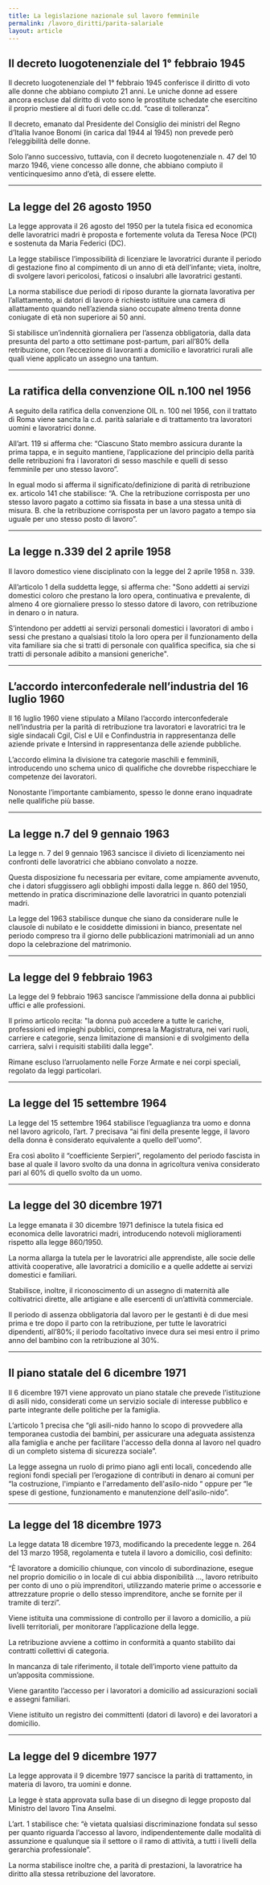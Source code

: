 ```yaml
---
title: La legislazione nazionale sul lavoro femminile
permalink: /lavoro_diritti/parita-salariale
layout: article
---
```


## Il decreto luogotenenziale del 1° febbraio 1945

Il decreto luogotenenziale del 1° febbraio 1945 conferisce il diritto di voto alle donne che abbiano compiuto 21 anni. Le uniche donne ad essere ancora escluse dal diritto di voto sono le prostitute schedate che esercitino il proprio mestiere al di fuori delle cc.dd. “case di tolleranza”.

Il decreto, emanato dal Presidente del Consiglio dei ministri del Regno d’Italia Ivanoe Bonomi (in carica dal 1944 al 1945) non prevede però l’eleggibilità delle donne.

Solo l’anno successivo, tuttavia, con il decreto luogotenenziale n. 47 del 10 marzo 1946, viene concesso alle donne, che abbiano compiuto il venticinquesimo anno d’età, di essere elette.


---

## La legge del 26 agosto 1950

La legge approvata il 26 agosto del 1950 per la tutela fisica ed economica delle lavoratrici madri è proposta e fortemente voluta da Teresa Noce (PCI) e sostenuta da Maria Federici (DC).

La legge stabilisce l’impossibilità di licenziare le lavoratrici durante il periodo di gestazione fino al compimento di un anno di età dell’infante; vieta, inoltre, di svolgere lavori pericolosi, faticosi o insalubri alle lavoratrici gestanti.

La norma stabilisce due periodi di riposo durante la giornata lavorativa per l’allattamento, ai datori di lavoro è richiesto istituire una camera di allattamento quando nell’azienda siano occupate almeno trenta donne coniugate di età non superiore ai 50 anni.

Si stabilisce un’indennità giornaliera per l’assenza obbligatoria, dalla data presunta del parto a otto settimane post-partum, pari all’80% della retribuzione, con l’eccezione di lavoranti a domicilio e lavoratrici rurali alle quali viene applicato un assegno una tantum.


---

## La ratifica della convenzione OIL n.100 nel 1956

A seguito della ratifica della convenzione OIL n. 100 nel 1956, con il trattato di Roma viene sancita la c.d. parità salariale e di trattamento tra lavoratori uomini e lavoratrici donne.

All’art. 119 si afferma che: “Ciascuno Stato membro assicura durante la prima tappa, e in seguito mantiene, l’applicazione del principio della parità delle retribuzioni fra i lavoratori di sesso maschile e quelli di sesso femminile per uno stesso lavoro”.

In egual modo si afferma il significato/definizione di parità di retribuzione ex. articolo 141 che stabilisce: “A. Che la retribuzione corrisposta per uno stesso lavoro pagato a cottimo sia fissata in base a una stessa unità di misura. B. che la retribuzione corrisposta per un lavoro pagato a tempo sia uguale per uno stesso posto di lavoro”.


---

## La legge n.339 del 2 aprile 1958

Il lavoro domestico viene disciplinato con la legge del 2 aprile 1958 n. 339.

All’articolo 1 della suddetta legge, si afferma che: "Sono addetti ai servizi domestici coloro che prestano la loro opera, continuativa e prevalente, di almeno 4 ore giornaliere presso lo stesso datore di lavoro, con retribuzione in denaro o in natura.

S’intendono per addetti ai servizi personali domestici i lavoratori di ambo i sessi che prestano a qualsiasi titolo la loro opera per il funzionamento della vita familiare sia che si tratti di personale con qualifica specifica, sia che si tratti di personale adibito a mansioni generiche".


---

## L’accordo interconfederale nell’industria del 16 luglio 1960

Il 16 luglio 1960 viene stipulato a Milano l’accordo interconfederale nell’industria per la parità di retribuzione tra lavoratori e lavoratrici tra le sigle sindacali Cgil, Cisl e Uil e Confindustria in rappresentanza delle aziende private e Intersind in rappresentanza delle aziende pubbliche.

L’accordo elimina la divisione tra categorie maschili e femminili, introducendo uno schema unico di qualifiche che dovrebbe rispecchiare le competenze dei lavoratori.

Nonostante l’importante cambiamento, spesso le donne erano inquadrate nelle qualifiche più basse.


---

## La legge n.7 del 9 gennaio 1963

La legge n. 7 del 9 gennaio 1963 sancisce il divieto di licenziamento nei confronti delle lavoratrici che abbiano convolato a nozze.

Questa disposizione fu necessaria per evitare, come ampiamente avvenuto, che i datori sfuggissero agli obblighi imposti dalla legge n. 860 del 1950, mettendo in pratica discriminazione delle lavoratrici in quanto potenziali madri.

La legge del 1963 stabilisce dunque che siano da considerare nulle le clausole di nubilato e le cosiddette dimissioni in bianco, presentate nel periodo compreso tra il giorno delle pubblicazioni matrimoniali ad un anno dopo la celebrazione del matrimonio.


---

## La legge del 9 febbraio 1963

La legge del 9 febbraio 1963 sancisce l’ammissione della donna ai pubblici uffici e alle professioni.

Il primo articolo recita: "la donna può accedere a tutte le cariche, professioni ed impieghi pubblici, compresa la Magistratura, nei vari ruoli, carriere e categorie, senza limitazione di mansioni e di svolgimento della carriera, salvi i requisiti stabiliti dalla legge".

Rimane escluso l’arruolamento nelle Forze Armate e nei corpi speciali, regolato da leggi particolari.


---

## La legge del 15 settembre 1964

La legge del 15 settembre 1964 stabilisce l’eguaglianza tra uomo e donna nel lavoro agricolo, l’art. 7 precisava “ai fini della presente legge, il lavoro della donna è considerato equivalente a quello dell'uomo”.

Era così abolito il “coefficiente Serpieri”, regolamento del periodo fascista in base al quale il lavoro svolto da una donna in agricoltura veniva considerato pari al 60% di quello svolto da un uomo. 


---

## La legge del 30 dicembre 1971

La legge emanata il 30 dicembre 1971 definisce la tutela fisica ed economica delle lavoratrici madri, introducendo notevoli miglioramenti rispetto alla legge 860/1950.

La norma allarga la tutela per le lavoratrici alle apprendiste, alle socie delle attività cooperative, alle lavoratrici a domicilio e a quelle addette ai servizi domestici e familiari.

Stabilisce, inoltre, il riconoscimento di un assegno di maternità alle coltivatrici dirette, alle artigiane e alle esercenti di un’attività commerciale.

Il periodo di assenza obbligatoria dal lavoro per le gestanti è di due mesi prima e tre dopo il parto con la retribuzione, per tutte le lavoratrici dipendenti, all’80%; il periodo facoltativo invece dura sei mesi entro il primo anno del bambino con la retribuzione al 30%.


---

## Il piano statale del 6 dicembre 1971

Il 6 dicembre 1971 viene approvato un piano statale che prevede l’istituzione di asili nido, considerati come un servizio sociale di interesse pubblico e parte integrante delle politiche per la famiglia.

L’articolo 1 precisa che “gli asili-nido hanno lo scopo di provvedere alla temporanea custodia dei bambini, per assicurare una adeguata assistenza alla famiglia e anche per facilitare l'accesso della donna al lavoro nel quadro di un completo sistema di sicurezza sociale”.

La legge assegna un ruolo di primo piano agli enti locali, concedendo alle regioni fondi speciali per l’erogazione di contributi in denaro ai comuni per “la costruzione, l'impianto e l'arredamento dell'asilo-nido “ oppure per “le spese di gestione, funzionamento e manutenzione dell'asilo-nido”.


---

## La legge del 18 dicembre 1973

La legge datata 18 dicembre 1973, modificando la precedente legge n. 264 del 13 marzo 1958, regolamenta e tutela il lavoro a domicilio, così definito:

“È lavoratore a domicilio chiunque, con vincolo di subordinazione, esegue nel proprio domicilio o in locale di cui abbia disponibilità ..., lavoro retribuito per conto di uno o più imprenditori, utilizzando materie prime o accessorie e attrezzature proprie o dello stesso imprenditore, anche se fornite per il tramite di terzi”.

Viene istituita una commissione di controllo per il lavoro a domicilio, a più livelli territoriali, per monitorare l’applicazione della legge.

La retribuzione avviene a cottimo in conformità a quanto stabilito dai contratti collettivi di categoria.

In mancanza di tale riferimento, il totale dell’importo viene pattuito da un’apposita commissione.

Viene garantito l’accesso per i lavoratori a domicilio ad assicurazioni sociali e assegni familiari.

Viene istituito un registro dei committenti (datori di lavoro) e dei lavoratori a domicilio.


---

## La legge del 9 dicembre 1977

La legge approvata il 9 dicembre 1977 sancisce la parità di trattamento, in materia di lavoro, tra uomini e donne.

La legge è stata approvata sulla base di un disegno di legge proposto dal Ministro del lavoro Tina Anselmi.

L’art. 1 stabilisce che: “è vietata qualsiasi discriminazione fondata sul sesso per quanto riguarda l’accesso al lavoro, indipendentemente dalle modalità di assunzione e qualunque sia il settore o il ramo di attività, a tutti i livelli della gerarchia professionale”.

La norma stabilisce inoltre che, a parità di prestazioni, la lavoratrice ha diritto alla stessa retribuzione del lavoratore.
